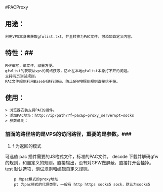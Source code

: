 #PACProxy
## 用途： ##
    利用VPS本身来获取gfwlist.txt，并且转换为PAC文件。可添加自定义内容。
## 特性：##
    PHP编写，单文件，部署方便。
    gfwlist的获取从vps的网络获取，防止在本地gfwlist本身打不开的问题。
    支持网页测试规则。
    PAC文件规则利用Base64进行编码，防止GFW嗅探到规则直接给干掉。
    
## 使用： ##
    > 浏览器安装支持PAC的插件。
    > 添加PAC地址：http://ip/path/?f=pac&p=proxy_server&pt=socks
    > 参数说明：
### 前面的路径啥的是VPS的访问路径，重要的是参数。###

1. f 为返回的模式

可选值 
              pac 插件需要的JS格式文件，标准的PAC文件。
              decode 下载并解码gfw的规则，和自定义的规则。直接输出，没有对GFW做屏蔽，直接打开会挂掉。
              test 默认选项，测试规则和编辑自定义规则。
              
        p 为pac模式的proxy地址
        pt 为pac模式的代理类型，一般有 http https socks5 sock，默认为socks5